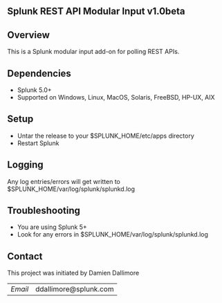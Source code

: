 ## Splunk REST API Modular Input v1.0beta

## Overview

This is a Splunk modular input add-on for polling REST APIs.


## Dependencies

* Splunk 5.0+
* Supported on Windows, Linux, MacOS, Solaris, FreeBSD, HP-UX, AIX

## Setup

* Untar the release to your $SPLUNK_HOME/etc/apps directory
* Restart Splunk


## Logging

Any log entries/errors will get written to $SPLUNK_HOME/var/log/splunk/splunkd.log


## Troubleshooting

* You are using Splunk 5+
* Look for any errors in $SPLUNK_HOME/var/log/splunk/splunkd.log

## Contact

This project was initiated by Damien Dallimore
<table>

<tr>
<td><em>Email</em></td>
<td>ddallimore@splunk.com</td>
</tr>

</table>
